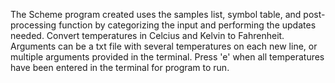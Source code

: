 The Scheme program created uses the samples list, symbol table, and post-processing function 
by categorizing the input and performing the updates needed. Convert temperatures in Celcius and Kelvin to Fahrenheit. Arguments can be a txt file with several temperatures on each new line, or multiple arguments provided in the terminal. Press 'e' when all temperatures have been entered in the terminal for program to run.
